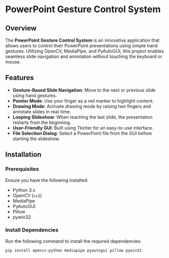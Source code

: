 # PowerPoint Gesture Control System

## Overview
The **PowerPoint Gesture Control System** is an innovative application that allows users to control their PowerPoint presentations using simple hand gestures. Utilizing OpenCV, MediaPipe, and PyAutoGUI, this project enables seamless slide navigation and annotation without touching the keyboard or mouse.

## Features
- **Gesture-Based Slide Navigation**: Move to the next or previous slide using hand gestures.
- **Pointer Mode**: Use your finger as a red marker to highlight content.
- **Drawing Mode**: Activate drawing mode by raising two fingers and annotate slides in real-time.
- **Looping Slideshow**: When reaching the last slide, the presentation restarts from the beginning.
- **User-Friendly GUI**: Built using Tkinter for an easy-to-use interface.
- **File Selection Dialog**: Select a PowerPoint file from the GUI before starting the slideshow.

## Installation
### Prerequisites
Ensure you have the following installed:
- Python 3.x
- OpenCV (`cv2`)
- MediaPipe
- PyAutoGUI
- Pillow
- pywin32

### Install Dependencies
Run the following command to install the required dependencies:
```sh
pip install opencv-python mediapipe pyautogui pillow pywin32
